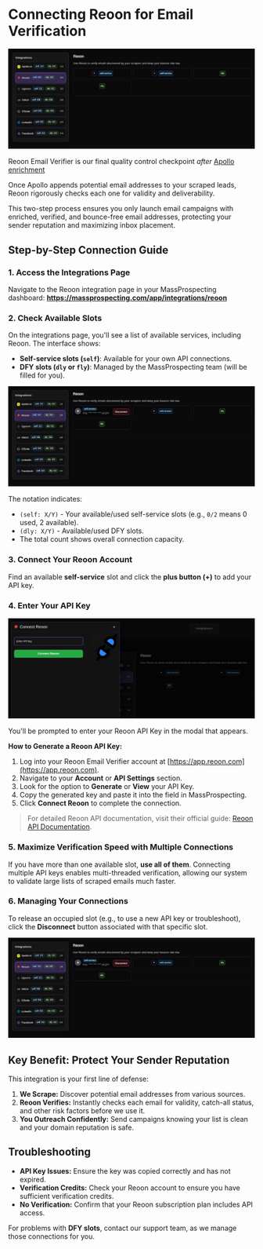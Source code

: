 # Connecting Reoon for Email Verification

![Integrations Overview](assets/reoon-01.png)

Reoon Email Verifier is our final quality control checkpoint *after* [Apollo enrichment](apollo.md) 

Once Apollo appends potential email addresses to your scraped leads, Reoon rigorously checks each one for validity and deliverability. 

This two-step process ensures you only launch email campaigns with enriched, verified, and bounce-free email addresses, protecting your sender reputation and maximizing inbox placement.

## Step-by-Step Connection Guide

### 1. Access the Integrations Page
Navigate to the Reoon integration page in your MassProspecting dashboard:
**https://massprospecting.com/app/integrations/reoon**

### 2. Check Available Slots
On the integrations page, you'll see a list of available services, including Reoon. The interface shows:

*   **Self-service slots (`self`)**: Available for your own API connections.
*   **DFY slots (`dly` or `fly`)**: Managed by the MassProspecting team (will be filled for you).

![Integration Slots Status](assets/reoon-03.png)

The notation indicates:
*   `(self: X/Y)` - Your available/used self-service slots (e.g., `0/2` means 0 used, 2 available).
*   `(dly: X/Y)` - Available/used DFY slots.
*   The total count shows overall connection capacity.

### 3. Connect Your Reoon Account
Find an available **self-service** slot and click the **plus button (+)** to add your API key.

### 4. Enter Your API Key
![Connect Reoon Modal](assets/reoon-02.png)

You'll be prompted to enter your Reoon API Key in the modal that appears.

**How to Generate a Reoon API Key:**
1.  Log into your Reoon Email Verifier account at [https://app.reoon.com](https://app.reoon.com).
2.  Navigate to your **Account** or **API Settings** section.
3.  Look for the option to **Generate** or **View** your API Key.
4.  Copy the generated key and paste it into the field in MassProspecting.
5.  Click **Connect Reoon** to complete the connection.

> For detailed Reoon API documentation, visit their official guide: [Reoon API Documentation](https://docs.reoon.com/email-verifier-api/).

### 5. Maximize Verification Speed with Multiple Connections
If you have more than one available slot, **use all of them**. Connecting multiple API keys enables multi-threaded verification, allowing our system to validate large lists of scraped emails much faster.

### 6. Managing Your Connections
To release an occupied slot (e.g., to use a new API key or troubleshoot), click the **Disconnect** button associated with that specific slot.

![Disconnect Button](assets/reoon-03.png)

## Key Benefit: Protect Your Sender Reputation

This integration is your first line of defense:
1.  **We Scrape:** Discover potential email addresses from various sources.
2.  **Reoon Verifies:** Instantly checks each email for validity, catch-all status, and other risk factors before we use it.
3.  **You Outreach Confidently:** Send campaigns knowing your list is clean and your domain reputation is safe.

## Troubleshooting

*   **API Key Issues:** Ensure the key was copied correctly and has not expired.
*   **Verification Credits:** Check your Reoon account to ensure you have sufficient verification credits.
*   **No Verification:** Confirm that your Reoon subscription plan includes API access.

For problems with **DFY slots**, contact our support team, as we manage those connections for you.